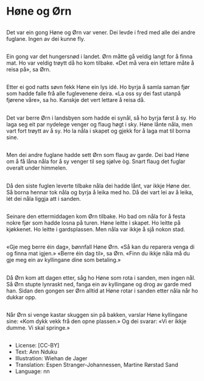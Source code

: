 # Høne og Ørn

##
Det var ein gong Høne og Ørn var vener. Dei levde i fred med alle dei andre fuglane. Ingen av dei kunne fly.

##
Ein gong var det hungersnød i landet. Ørn måtte gå veldig langt for å finna mat. Ho var veldig trøytt då ho kom tilbake. «Det må vera ein lettare måte å reisa på», sa Ørn.

##
Etter ei god natts søvn fekk Høne ein lys idé. Ho byrja å samla saman fjør som hadde falle frå alle fuglevenene deira. «La oss sy dei fast utanpå fjørene våre», sa ho. Kanskje det vert lettare å reisa då.

##
Det var berre Ørn i landsbyen som hadde ei synål, så ho byrja først å sy. Ho laga seg eit par nydelege venger og flaug høgt i sky. Høne lånte nåla, men vart fort trøytt av å sy. Ho la nåla i skapet og gjekk for å laga mat til borna sine.

##
Men dei andre fuglane hadde sett Ørn som flaug av garde. Dei bad Høne om å få låna nåla for å sy venger til seg sjølve òg. Snart flaug det fuglar overalt under himmelen.

##
Då den siste fuglen leverte tilbake nåla dei hadde lånt, var ikkje Høne der. Så borna hennar tok nåla og byrja å leika med ho. Då dei vart lei av å leika, lét dei nåla liggja att i sanden.

##
Seinare den ettermiddagen kom Ørn tilbake. Ho bad om nåla for å festa nokre fjør som hadde losna på turen. Høne leitte i skapet. Ho leitte på kjøkkenet. Ho leitte i gardsplassen. Men nåla var ikkje å sjå nokon stad.

##
«Gje meg berre éin dag», bønnfall Høne Ørn. «Så kan du reparera venga di og finna mat igjen.» «Berre éin dag til», sa Ørn. «Finn du ikkje nåla må du gje meg ein av kyllingane dine som betaling.»

##
Då Ørn kom att dagen etter, såg ho Høne som rota i sanden, men ingen nål. Så Ørn stupte lynraskt ned, fanga ein av kyllingane og drog av garde med han. Sidan den gongen ser Ørn alltid at Høne rotar i sanden etter nåla når ho dukkar opp.

##
Når Ørn si venge kastar skuggen sin på bakken, varslar Høne kyllingane sine: «Kom dykk vekk frå den opne plassen.» Og dei svarar: «Vi er ikkje dumme. Vi skal springe.»

##
* License: [CC-BY]
* Text: Ann Nduku
* Illustration: Wiehan de Jager
* Translation: Espen Stranger-Johannessen, Martine Rørstad Sand
* Language: nn
